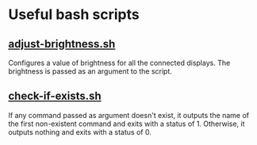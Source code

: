 # Useful bash scripts

## [adjust-brightness.sh](scripts/adjust-brightness.sh)

Configures a value of brightness for all the connected displays. The brightness is passed as an argument to the script.

## [check-if-exists.sh](scripts/check-if-exists.sh)

If any command passed as argument doesn't exist, it outputs the name of the first non-existent command and exits with a status of 1. Otherwise, it outputs nothing and exits with a status of 0.
